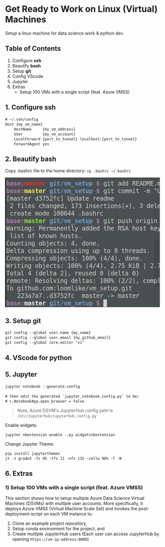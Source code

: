 # Get Ready to Work on Linux (Virtual) Machines

Setup a linux machine for data science work & python dev.

## Table of Contents

1. Configure **ssh**
2. Beautify **bash** 
3. Setup **git**
4. Config VScode
5. Jupyter
6. Extras
    * Setup 100 VMs with a single script (feat. Azure VMSS)

## 1. Configure **ssh**

```
# ~/.ssh/config
Host {my_vm_name}
    HostName     {my_vm_address}
    User         {my_vm_account}
    LocalForward {port_to_tunnel} localhost:{port_to_tunnel}
    ForwardAgent yes
```

## 2. Beautify **bash**
Copy .bashrc file to the home directory:
`cp .bashrc ~/.bashrc`

![](./prompt.png)

## 3. Setup **git**

```
git config --global user.name {my_name}
git config --global user.email {my_github_email}
git config --global core.editor "vi"
```

## 4. VScode for **python**

## 5. Jupyter
```
jupyter notebook --generate-config

# then edit the generated `jupyter_notebook_config.py` to be:
# c.NotebookApp.open_browser = False
```
> Note, Azure DSVM's JupyterHub config path is `/etc/jupyterhub/jupyterhub_config.py`

Enable widgets:
```
jupyter nbextension enable --py widgetsnbextension
```

Change Jupyter Theme:
```
pip install jupyterthemes
jt -t grade3 -fs 95 -tfs 11 -nfs 115 -cellw 90% -T -N
```


## 6. Extras

### 1) Setup 100 VMs with a single script (feat. Azure VMSS)

This section shows how to setup multiple Azure Data Science Virtual Machines (DSVMs) with multiple user accounts.
More specifically, it deploys Azure VMSS (Virtual Machine Scale Set) and invokes the post-deployment-script on each VM instance
to:
1. Clone an example project repository,
1. Setup conda environment for the project, and
1. Create multiple JupyterHub users (Each user can access JupyterHub by opening `https://vm-ip-address:8000`)
